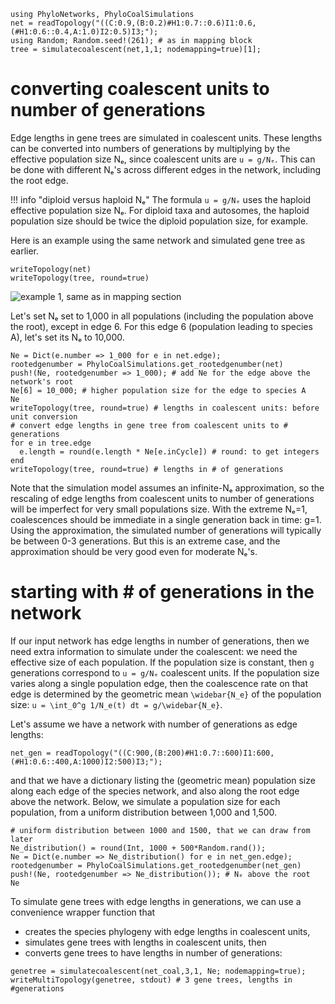 ```@setup converting
using PhyloNetworks, PhyloCoalSimulations
net = readTopology("((C:0.9,(B:0.2)#H1:0.7::0.6)I1:0.6,(#H1:0.6::0.4,A:1.0)I2:0.5)I3;");
using Random; Random.seed!(261); # as in mapping block
tree = simulatecoalescent(net,1,1; nodemapping=true)[1];
```
# converting coalescent units to number of generations

Edge lengths in gene trees are simulated in coalescent units.
These lengths can be converted into numbers of generations by multiplying by
the effective population size Nₑ, since coalescent units are `u = g/Nₑ`.
This can be done with different Nₑ's across different edges in the network,
including the root edge.

!!! info "diploid versus haploid Nₑ"
    The formula `u = g/Nₑ` uses the haploid effective population size Nₑ.
    For diploid taxa and autosomes, the haploid population size should be twice
    the diploid population size, for example.

Here is an example using the same network and simulated gene tree as earlier.
```@repl converting
writeTopology(net)
writeTopology(tree, round=true)
```
![example 1, same as in mapping section](../assets/figures/genetree_example1.svg)

Let's set Nₑ set to 1,000 in all populations (including the population above the root),
except in edge 6. For this edge 6 (population leading to species A),
let's set its Nₑ to 10,000.

```@repl converting
Ne = Dict(e.number => 1_000 for e in net.edge);
rootedgenumber = PhyloCoalSimulations.get_rootedgenumber(net)
push!(Ne, rootedgenumber => 1_000); # add Ne for the edge above the network's root
Ne[6] = 10_000; # higher population size for the edge to species A
Ne
writeTopology(tree, round=true) # lengths in coalescent units: before unit conversion
# convert edge lengths in gene tree from coalescent units to # generations
for e in tree.edge
  e.length = round(e.length * Ne[e.inCycle]) # round: to get integers
end
writeTopology(tree, round=true) # lengths in # of generations
```

Note that the simulation model assumes an infinite-Nₑ approximation,
so the rescaling of edge lengths from coalescent units to number of generations
will be imperfect for very small populations size. With the extreme Nₑ=1,
coalescences should be immediate in a single generation back in time: g=1.
Using the approximation, the simulated number of generations will typically be
between 0-3 generations. But this is an extreme case, and the approximation
should be very good even for moderate Nₑ's.

# starting with # of generations in the network

If our input network has edge lengths in number of generations,
then we need extra information to simulate under the coalescent:
we need the effective size of each population. If the population
size is constant, then `g` generations correspond to `u = g/Nₑ`
coalescent units. If the population size varies along a single population edge,
then the coalescence rate on that edge is determined by the geometric mean
``\widebar{N_e}`` of the population size:
``u = \int_0^g 1/N_e(t) dt = g/\widebar{N_e}``.

Let's assume we have a network with number of generations as edge lengths:
```@repl converting
net_gen = readTopology("((C:900,(B:200)#H1:0.7::600)I1:600,(#H1:0.6::400,A:1000)I2:500)I3;");
```
and that we have a dictionary listing the (geometric mean) population
size along each edge of the species network, and also along the root edge
above the network. Below, we simulate a population size for each population,
from a uniform distribution between 1,000 and 1,500.

```@repl converting
# uniform distribution between 1000 and 1500, that we can draw from later
Ne_distribution() = round(Int, 1000 + 500*Random.rand());
Ne = Dict(e.number => Ne_distribution() for e in net_gen.edge);
rootedgenumber = PhyloCoalSimulations.get_rootedgenumber(net_gen)
push!(Ne, rootedgenumber => Ne_distribution()); # Nₑ above the root
Ne
```

To simulate gene trees with edge lengths in generations,
we can use a convenience wrapper function that
- creates the species phylogeny with edge lengths in coalescent units,
- simulates gene trees with lengths in coalescent units, then
- converts gene trees to have lengths in number of generations:

```@repl converting
genetree = simulatecoalescent(net_coal,3,1, Ne; nodemapping=true);
writeMultiTopology(genetree, stdout) # 3 gene trees, lengths in #generations
```
